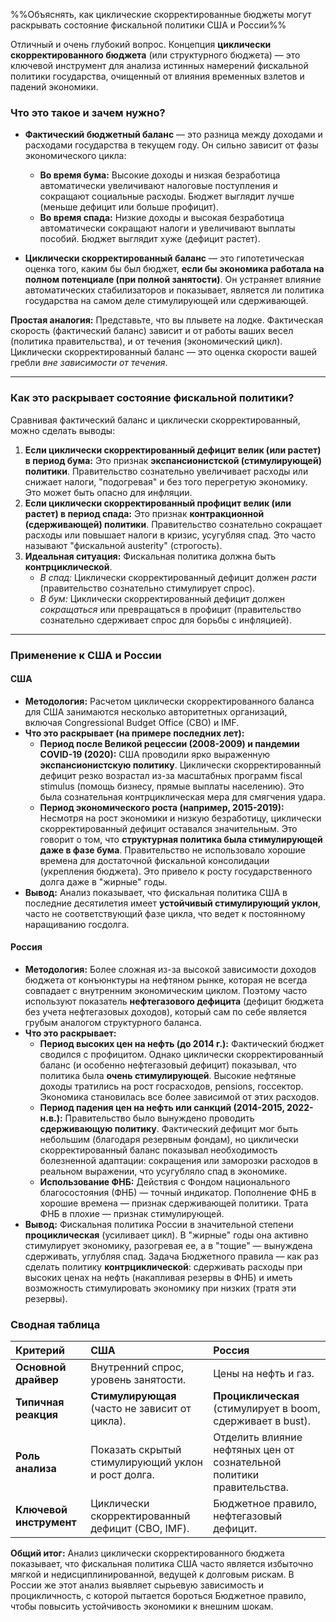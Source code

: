 %%Объяснять, как циклические скорректированные бюджеты могут раскрывать состояние фискальной политики США и России%%

Отличный и очень глубокий вопрос. Концепция **циклически скорректированного бюджета** (или структурного бюджета) — это ключевой инструмент для анализа истинных намерений фискальной политики государства, очищенный от влияния временных взлетов и падений экономики.

### Что это такое и зачем нужно?

*   **Фактический бюджетный баланс** — это разница между доходами и расходами государства в текущем году. Он сильно зависит от фазы экономического цикла:
    *   **Во время бума:** Высокие доходы и низкая безработица автоматически увеличивают налоговые поступления и сокращают социальные расходы. Бюджет выглядит лучше (меньше дефицит или больше профицит).
    *   **Во время спада:** Низкие доходы и высокая безработица автоматически сокращают налоги и увеличивают выплаты пособий. Бюджет выглядит хуже (дефицит растет).

*   **Циклически скорректированный баланс** — это гипотетическая оценка того, каким бы был бюджет, **если бы экономика работала на полном потенциале (при полной занятости)**. Он устраняет влияние автоматических стабилизаторов и показывает, является ли политика государства на самом деле стимулирующей или сдерживающей.

**Простая аналогия:** Представьте, что вы плывете на лодке. Фактическая скорость (фактический баланс) зависит и от работы ваших весел (политика правительства), и от течения (экономический цикл). Циклически скорректированный баланс — это оценка скорости вашей гребли *вне зависимости от течения*.

---

### Как это раскрывает состояние фискальной политики?

Сравнивая фактический баланс и циклически скорректированный, можно сделать выводы:

1.  **Если циклически скорректированный дефицит велик (или растет) в период бума:** Это признак **экспансионистской (стимулирующей) политики**. Правительство сознательно увеличивает расходы или снижает налоги, "подогревая" и без того перегретую экономику. Это может быть опасно для инфляции.
2.  **Если циклически скорректированный профицит велик (или растет) в период спада:** Это признак **контракционной (сдерживающей) политики**. Правительство сознательно сокращает расходы или повышает налоги в кризис, усугубляя спад. Это часто называют "фискальной austerity" (строгость).
3.  **Идеальная ситуация:** Фискальная политика должна быть **контрциклической**.
    *   *В спад:* Циклически скорректированный дефицит должен *расти* (правительство сознательно стимулирует спрос).
    *   *В бум:* Циклически скорректированный дефицит должен *сокращаться* или превращаться в профицит (правительство сознательно сдерживает спрос для борьбы с инфляцией).

---

### Применение к США и России

#### **США**

*   **Методология:** Расчетом циклически скорректированного баланса для США занимаются несколько авторитетных организаций, включая Congressional Budget Office (CBO) и IMF.
*   **Что это раскрывает (на примере последних лет):**
    *   **Период после Великой рецессии (2008-2009) и пандемии COVID-19 (2020):** США проводили ярко выраженную **экспансионистскую политику**. Циклически скорректированный дефицит резко возрастал из-за масштабных программ fiscal stimulus (помощь бизнесу, прямые выплаты населению). Это была сознательная контрциклическая мера для смягчения удара.
    *   **Период экономического роста (например, 2015-2019):** Несмотря на рост экономики и низкую безработицу, циклически скорректированный дефицит оставался значительным. Это говорит о том, что **структурная политика была стимулирующей даже в фазе бума**. Правительство не использовало хорошие времена для достаточной фискальной консолидации (укрепления бюджета). Это привело к росту государственного долга даже в "жирные" годы.
*   **Вывод:** Анализ показывает, что фискальная политика США в последние десятилетия имеет **устойчивый стимулирующий уклон**, часто не соответствующий фазе цикла, что ведет к постоянному наращиванию госдолга.

#### **Россия**

*   **Методология:** Более сложная из-за высокой зависимости доходов бюджета от конъюнктуры на нефтяном рынке, которая не всегда совпадает с внутренним экономическим циклом. Поэтому часто используют показатель **нефтегазового дефицита** (дефицит бюджета без учета нефтегазовых доходов), который сам по себе является грубым аналогом структурного баланса.
*   **Что это раскрывает:**
    *   **Период высоких цен на нефть (до 2014 г.):** Фактический бюджет сводился с профицитом. Однако циклически скорректированный баланс (и особенно нефтегазовый дефицит) показывал, что политика была **очень стимулирующей**. Высокие нефтяные доходы тратились на рост госрасходов, pensions, госсектор. Экономика становилась все более зависимой от этих расходов.
    *   **Период падения цен на нефть или санкций (2014-2015, 2022-н.в.):** Правительство было вынуждено проводить **сдерживающую политику**. Фактический дефицит мог быть небольшим (благодаря резервным фондам), но циклически скорректированный баланс показывал необходимость болезненной адаптации: сокращения или заморозки расходов в реальном выражении, что усугубляло спад в экономике.
    *   **Использование ФНБ:** Действия с Фондом национального благосостояния (ФНБ) — точный индикатор. Пополнение ФНБ в хорошие времена — признак сдерживающей политики. Трата ФНБ в плохие — признак стимулирующей.
*   **Вывод:** Фискальная политика России в значительной степени **проциклическая** (усиливает цикл). В "жирные" годы она активно стимулирует экономику, разогревая ее, а в "тощие" — вынуждена сдерживать, углубляя спад. Задача Бюджетного правила — как раз сделать политику **контрциклической**: сдерживать расходы при высоких ценах на нефть (накапливая резервы в ФНБ) и иметь возможность стимулировать экономику при низких (тратя эти резервы).

### Сводная таблица

| Критерий | **США** | **Россия** |
| :--- | :--- | :--- |
| **Основной драйвер** | Внутренний спрос, уровень занятости. | Цены на нефть и газ. |
| **Типичная реакция** | **Стимулирующая** (часто не зависит от цикла). | **Проциклическая** (стимулирует в boom, сдерживает в bust). |
| **Роль анализа** | Показать скрытый стимулирующий уклон и рост долга. | Отделить влияние нефтяных цен от сознательной политики правительства. |
| **Ключевой инструмент** | Циклически скорректированный дефицит (CBO, IMF). | Бюджетное правило, нефтегазовый дефицит. |

**Общий итог:** Анализ циклически скорректированного бюджета показывает, что фискальная политика США часто является избыточно мягкой и недисциплинированной, ведущей к долговым рискам. В России же этот анализ выявляет сырьевую зависимость и процикличность, с которой пытается бороться Бюджетное правило, чтобы повысить устойчивость экономики к внешним шокам.